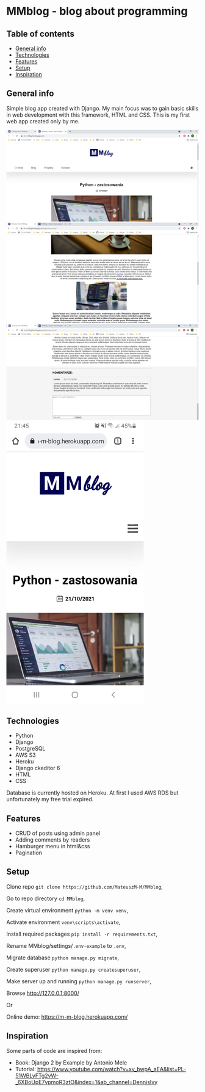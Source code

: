 # MMblog - blog about programming

## Table of contents
* [General info](#general-info)
* [Technologies](#technologies)
* [Features](#features)
* [Setup](#setup)
* [Inspiration](#inspiration)


## General info

Simple blog app created with Django. My main focus was to gain basic skills in web development with this framework, HTML and CSS. This is my first web app created only by me.

![Alt text](static/images/screens/1.png "Main site")
![Alt text](static/images/screens/2.png "Rich text edited post")
![Alt text](static/images/screens/3.png "Comments")
![Alt text](static/images/screens/4.jpg "Mobile")


## Technologies

 - Python 
 - Django 
 - PostgreSQL
 - AWS S3
 - Heroku
 - Django ckeditor 6
 - HTML
 - CSS

Database is currently hosted on Heroku. At first I used AWS RDS but unfortunately my free trial expired.
 

## Features

 - CRUD of posts using admin panel
 - Adding comments by readers
 - Hamburger menu in html&css
 - Pagination
 
## Setup 

Clone repo `git clone https://github.com/MateuszM-M/MMblog`,

Go to repo directory `cd MMblog`,

Create virtual environment `python -m venv venv`,

Activate environment `venv\scripts\activate`,

Install required packages `pip install -r requirements.txt`,

Rename MMblog/settings/`.env-example` to `.env`,

Migrate database `python manage.py migrate`,

Create superuser `python manage.py createsuperuser`,

Make server up and running `python manage.py runserver`,

Browse http://127.0.0.1:8000/

Or

Online demo: https://m-m-blog.herokuapp.com/

## Inspiration

Some parts of code are inspired from:
 - Book: Django 2 by Example by Antonio Mele 
 - Tutorial: https://www.youtube.com/watch?v=xv_bwpA_aEA&list=PL-51WBLyFTg2vW-_6XBoUpE7vpmoR3ztO&index=1&ab_channel=DennisIvy
